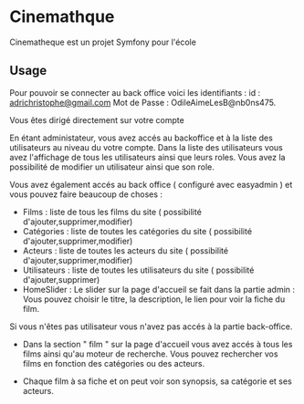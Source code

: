 # Cinemathque

Cinematheque est un projet Symfony pour l'école


## Usage

Pour pouvoir se connecter au back office voici les identifiants : 
id : adrichristophe@gmail.com
Mot de Passe : OdileAimeLesB@nb0ns475. 

Vous êtes dirigé directement sur votre compte

En étant administateur, vous avez accés au backoffice et à la liste des utilisateurs au niveau du votre compte.
Dans la liste des utilisateurs vous avez l'affichage de tous les utilisateurs ainsi que leurs roles.
Vous avez la possibilité de modifier un utilisateur ainsi que son role.

Vous avez également accés au back office ( configuré avec easyadmin ) et vous pouvez faire beaucoup de choses : 
- Films : liste de tous les films du site ( possibilité d'ajouter,supprimer,modifier)
- Catégories : liste de toutes les catégories du site ( possibilité d'ajouter,supprimer,modifier)
- Acteurs : liste de toutes les acteurs du site ( possibilité d'ajouter,supprimer,modifier)
- Utilisateurs : liste de toutes les utilisateurs du site ( possibilité d'ajouter,supprimer)
- HomeSlider : Le slider sur la page d'accueil se fait dans la partie admin : 
Vous pouvez choisir le titre, la description, le lien pour voir la fiche du film.

Si vous n'êtes pas utilisateur vous n'avez pas accés à la partie back-office.

- Dans la section " film " sur la page d'accueil vous avez accés à tous les films ainsi qu'au moteur de recherche.
Vous pouvez rechercher vos films en fonction des catégories ou des acteurs.

- Chaque film à sa fiche et on peut voir son synopsis, sa catégorie et ses acteurs.











